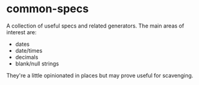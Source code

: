 # common-specs

A collection of useful specs and related generators. The main areas of interest are:

* dates
* date/times
* decimals
* blank/null strings

They're a little opinionated in places but may prove useful for scavenging.